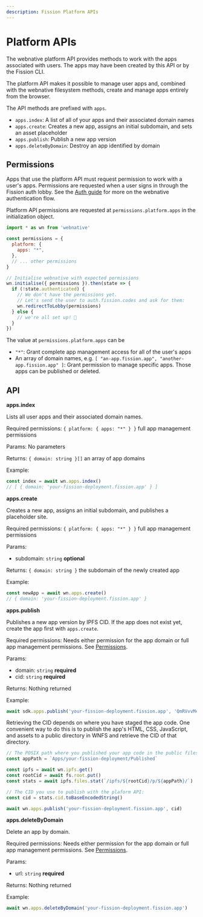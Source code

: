 ```yaml
---
description: Fission Platform APIs
---
```


# Platform APIs

The webnative platform API provides methods to work with the apps associated with users. The apps may have been created by this API or by the Fission CLI.

The platform API makes it possible to manage user apps and, combined with the webnative filesystem methods, create and manage apps entirely from the browser.

The API methods are prefixed with `apps`.

* `apps.index`: A list of all of your apps and their associated domain names
* `apps.create`: Creates a new app, assigns an initial subdomain, and sets an asset placeholder
* `apps.publish`: Publish a new app version
* `apps.deleteByDomain`: Destroy an app identified by domain

## Permissions

Apps that use the platform API must request permission to work with a user's apps. Permissions are requested when a user signs in through the Fission auth lobby. See the [Auth guide](./#auth) for more on the webnative authentication flow.

Platform API permissions are requested at `permissions.platform.apps` in the initialization object.

```javascript
import * as wn from 'webnative'

const permissions = {
  platform: {
    apps: "*",
  },
  // ... other permissions
}

// Initialise webnative with expected permissions
wn.initialise({ permissions }).then(state => {
  if (!state.authenticated) {
    // We don't have the permissions yet. 
    // Let's send the user to auth.fission.codes and ask for them:
    wn.redirectToLobby(permissions)
  } else {
    // we're all set up! 🎉
  }
})
```

The value at `permissions.platform.apps` can be

* `"*"`: Grant complete app management access for all of the user's apps
* An array of domain names, e.g. `[ "an-app.fission.app", "another-app.fission.app" ]`: Grant permission to manage specific apps. Those apps can be published or deleted.

## API

**apps.index**

Lists all user apps and their associated domain names.

Required permissions: `{ platform: { apps: "*" } }` full app management permissions

Params: No parameters

Returns: `{ domain: string }[]` an array of app domains

Example:

```typescript
const index = await wn.apps.index()
// [ { domain: 'your-fission-deployment.fission.app' } ]
```

**apps.create**

Creates a new app, assigns an initial subdomain, and publishes a placeholder site.

Required permissions: `{ platform: { apps: "*" } }` full app management permissions

Params:

* subdomain: `string` **optional**

Returns: `{ domain: string }` the subdomain of the newly created app

Example:

```typescript
const newApp = await wn.apps.create()
// { domain: 'your-fission-deployment.fission.app' }
```

**apps.publish**

Publishes a new app version by IPFS CID. If the app does not exist yet, create the app first with `apps.create`.

Required permissions: Needs either permission for the app domain or full app management permissions. See [Permissions](platform.md#permissions).

Params:

* domain: `string` **required**
* cid: `string` **required**

Returns: Nothing returned

Example:

```typescript
await sdk.apps.publish('your-fission-deployment.fission.app', 'QmRVvvMeMEPi1zerpXYH9df3ATdzuB63R1wf3Mz5NS5HQN')
```

Retrieving the CID depends on where you have staged the app code. One convenient way to do this is to publish the app's HTML, CSS, JavaScript, and assets to a public directory in WNFS and retrieve the CID of that directory.

```typescript
// The POSIX path where you published your app code in the public filesystem:
const appPath = `Apps/your-fission-deployment/Published`

const ipfs = await wn.ipfs.get()
const rootCid = await fs.root.put()
const stats = await ipfs.files.stat(`/ipfs/${rootCid}/p/${appPath}/`)

// The CID you use to publish with the plaform API:
const cid = stats.cid.toBaseEncodedString()

await wn.apps.publish('your-fission-deployment.fission.app', cid)
```

**apps.deleteByDomain**

Delete an app by domain.

Required permissions: Needs either permission for the app domain or full app management permissions. See [Permissions](platform.md#permissions).

Params:

* url: `string` **required**

Returns: Nothing returned

Example:

```typescript
await wn.apps.deleteByDomain('your-fission-deployment.fission.app')
```

